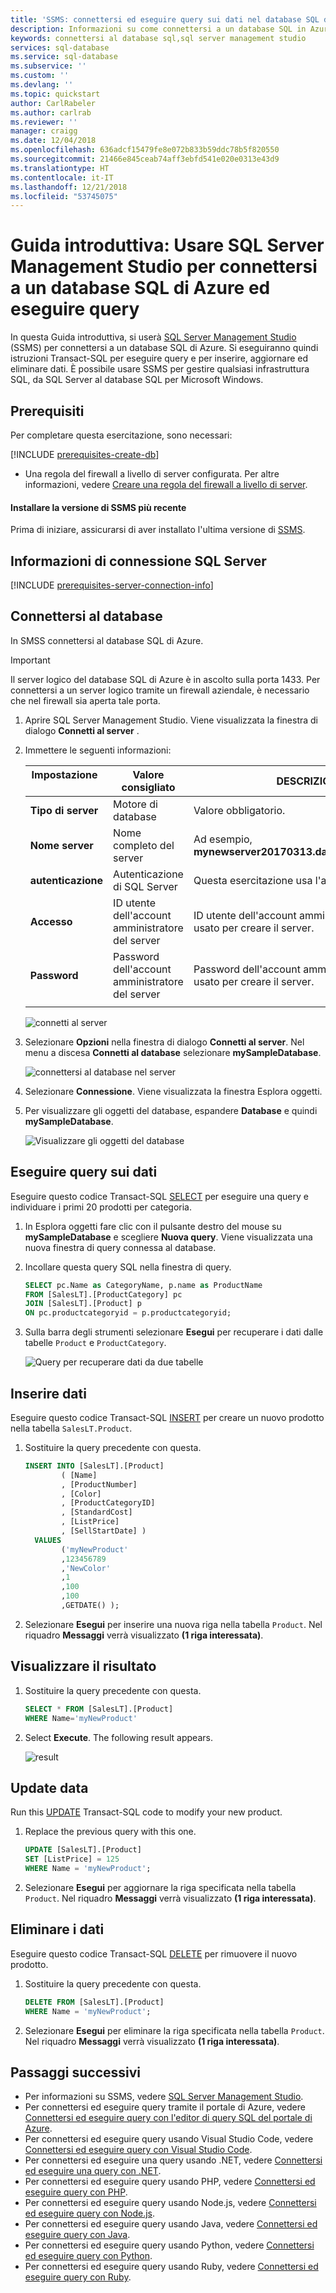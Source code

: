 ```yaml
---
title: 'SSMS: connettersi ed eseguire query sui dati nel database SQL di Azure | Microsoft Docs'
description: Informazioni su come connettersi a un database SQL in Azure tramite SQL Server Management Studio (SSMS). Eseguire quindi istruzioni Transact-SQL (T-SQL) per eseguire query sui dati e modificare questi ultimi.
keywords: connettersi al database sql,sql server management studio
services: sql-database
ms.service: sql-database
ms.subservice: ''
ms.custom: ''
ms.devlang: ''
ms.topic: quickstart
author: CarlRabeler
ms.author: carlrab
ms.reviewer: ''
manager: craigg
ms.date: 12/04/2018
ms.openlocfilehash: 636adcf15479fe8e072b833b59ddc78b5f820550
ms.sourcegitcommit: 21466e845ceab74aff3ebfd541e020e0313e43d9
ms.translationtype: HT
ms.contentlocale: it-IT
ms.lasthandoff: 12/21/2018
ms.locfileid: "53745075"
---
```

# <a name="quickstart-use-sql-server-management-studio-to-connect-and-query-an-azure-sql-database"></a>Guida introduttiva: Usare SQL Server Management Studio per connettersi a un database SQL di Azure ed eseguire query

In questa Guida introduttiva, si userà [SQL Server Management Studio][ssms-install-latest-84g] (SSMS) per connettersi a un database SQL di Azure. Si eseguiranno quindi istruzioni Transact-SQL per eseguire query e per inserire, aggiornare ed eliminare dati. È possibile usare SSMS per gestire qualsiasi infrastruttura SQL, da SQL Server al database SQL per Microsoft Windows.  

## <a name="prerequisites"></a>Prerequisiti

Per completare questa esercitazione, sono necessari:

[!INCLUDE [prerequisites-create-db](../../includes/sql-database-connect-query-prerequisites-create-db-includes.md)]

* Una regola del firewall a livello di server configurata. Per altre informazioni, vedere [Creare una regola del firewall a livello di server](sql-database-get-started-portal-firewall.md).

#### <a name="install-the-latest-ssms"></a>Installare la versione di SSMS più recente

Prima di iniziare, assicurarsi di aver installato l'ultima versione di [SSMS][ssms-install-latest-84g]. 

## <a name="sql-server-connection-information"></a>Informazioni di connessione SQL Server

[!INCLUDE [prerequisites-server-connection-info](../../includes/sql-database-connect-query-prerequisites-server-connection-info-includes.md)]

## <a name="connect-to-your-database"></a>Connettersi al database

In SMSS connettersi al database SQL di Azure. 

> [!IMPORTANT]
> Il server logico del database SQL di Azure è in ascolto sulla porta 1433. Per connettersi a un server logico tramite un firewall aziendale, è necessario che nel firewall sia aperta tale porta.
>

1. Aprire SQL Server Management Studio. Viene visualizzata la finestra di dialogo **Connetti al server** .

2. Immettere le seguenti informazioni:

   | Impostazione      | Valore consigliato    | DESCRIZIONE | 
   | ------------ | ------------------ | ----------- | 
   | **Tipo di server** | Motore di database | Valore obbligatorio. |
   | **Nome server** | Nome completo del server | Ad esempio, **mynewserver20170313.database.windows.net**. |
   | **autenticazione** | Autenticazione di SQL Server | Questa esercitazione usa l'autenticazione SQL. |
   | **Accesso** | ID utente dell'account amministratore del server | ID utente dell'account amministratore del server usato per creare il server. |
   | **Password** | Password dell'account amministratore del server | Password dell'account amministratore del server usato per creare il server. |
   ||||

   ![connetti al server](./media/sql-database-connect-query-ssms/connect.png)  

3. Selezionare **Opzioni** nella finestra di dialogo **Connetti al server**. Nel menu a discesa **Connetti al database** selezionare **mySampleDatabase**.

   ![connettersi al database nel server](./media/sql-database-connect-query-ssms/options-connect-to-db.png)  

4. Selezionare **Connessione**. Viene visualizzata la finestra Esplora oggetti. 

5. Per visualizzare gli oggetti del database, espandere **Database** e quindi **mySampleDatabase**.

   ![Visualizzare gli oggetti del database](./media/sql-database-connect-query-ssms/connected.png)  

## <a name="query-data"></a>Eseguire query sui dati

Eseguire questo codice Transact-SQL [SELECT](https://msdn.microsoft.com/library/ms189499.aspx) per eseguire una query e individuare i primi 20 prodotti per categoria.

1. In Esplora oggetti fare clic con il pulsante destro del mouse su **mySampleDatabase** e scegliere **Nuova query**. Viene visualizzata una nuova finestra di query connessa al database.

2. Incollare questa query SQL nella finestra di query.

   ```sql
   SELECT pc.Name as CategoryName, p.name as ProductName
   FROM [SalesLT].[ProductCategory] pc
   JOIN [SalesLT].[Product] p
   ON pc.productcategoryid = p.productcategoryid;
   ```

3. Sulla barra degli strumenti selezionare **Esegui** per recuperare i dati dalle tabelle `Product` e `ProductCategory`.

    ![Query per recuperare dati da due tabelle](./media/sql-database-connect-query-ssms/query2.png)

## <a name="insert-data"></a>Inserire dati

Eseguire questo codice Transact-SQL [INSERT](https://msdn.microsoft.com/library/ms174335.aspx) per creare un nuovo prodotto nella tabella `SalesLT.Product`.

1. Sostituire la query precedente con questa.

   ```sql
   INSERT INTO [SalesLT].[Product]
           ( [Name]
           , [ProductNumber]
           , [Color]
           , [ProductCategoryID]
           , [StandardCost]
           , [ListPrice]
           , [SellStartDate] )
     VALUES
           ('myNewProduct'
           ,123456789
           ,'NewColor'
           ,1
           ,100
           ,100
           ,GETDATE() );
   ```

2. Selezionare **Esegui** per inserire una nuova riga nella tabella `Product`. Nel riquadro **Messaggi** verrà visualizzato **(1 riga interessata)**.

## <a name="view-the-result"></a>Visualizzare il risultato

1. Sostituire la query precedente con questa.

   ```sql
   SELECT * FROM [SalesLT].[Product] 
   WHERE Name='myNewProduct' 

2. Select **Execute**. The following result appears. 

   ![result](./media/sql-database-connect-query-ssms/result.png)

 
## Update data

Run this [UPDATE](https://msdn.microsoft.com/library/ms177523.aspx) Transact-SQL code to modify your new product.

1. Replace the previous query with this one.

   ```sql
   UPDATE [SalesLT].[Product]
   SET [ListPrice] = 125
   WHERE Name = 'myNewProduct';
   ```

2. Selezionare **Esegui** per aggiornare la riga specificata nella tabella `Product`. Nel riquadro **Messaggi** verrà visualizzato **(1 riga interessata)**.

## <a name="delete-data"></a>Eliminare i dati

Eseguire questo codice Transact-SQL [DELETE](https://msdn.microsoft.com/library/ms189835.aspx) per rimuovere il nuovo prodotto.

1. Sostituire la query precedente con questa.

   ```sql
   DELETE FROM [SalesLT].[Product]
   WHERE Name = 'myNewProduct';
   ```

2. Selezionare **Esegui** per eliminare la riga specificata nella tabella `Product`. Nel riquadro **Messaggi** verrà visualizzato **(1 riga interessata)**.

## <a name="next-steps"></a>Passaggi successivi

- Per informazioni su SSMS, vedere [SQL Server Management Studio](https://msdn.microsoft.com/library/ms174173.aspx).
- Per connettersi ed eseguire query tramite il portale di Azure, vedere [Connettersi ed eseguire query con l'editor di query SQL del portale di Azure](sql-database-connect-query-portal.md).
- Per connettersi ed eseguire query usando Visual Studio Code, vedere [Connettersi ed eseguire query con Visual Studio Code](sql-database-connect-query-vscode.md).
- Per connettersi ed eseguire una query usando .NET, vedere [Connettersi ed eseguire una query con .NET](sql-database-connect-query-dotnet.md).
- Per connettersi ed eseguire query usando PHP, vedere [Connettersi ed eseguire query con PHP](sql-database-connect-query-php.md).
- Per connettersi ed eseguire query usando Node.js, vedere [Connettersi ed eseguire query con Node.js](sql-database-connect-query-nodejs.md).
- Per connettersi ed eseguire query usando Java, vedere [Connettersi ed eseguire query con Java](sql-database-connect-query-java.md).
- Per connettersi ed eseguire query usando Python, vedere [Connettersi ed eseguire query con Python](sql-database-connect-query-python.md).
- Per connettersi ed eseguire query usando Ruby, vedere [Connettersi ed eseguire query con Ruby](sql-database-connect-query-ruby.md).


<!-- Article link references. -->

[ssms-install-latest-84g]: https://docs.microsoft.com/sql/ssms/sql-server-management-studio-ssms

